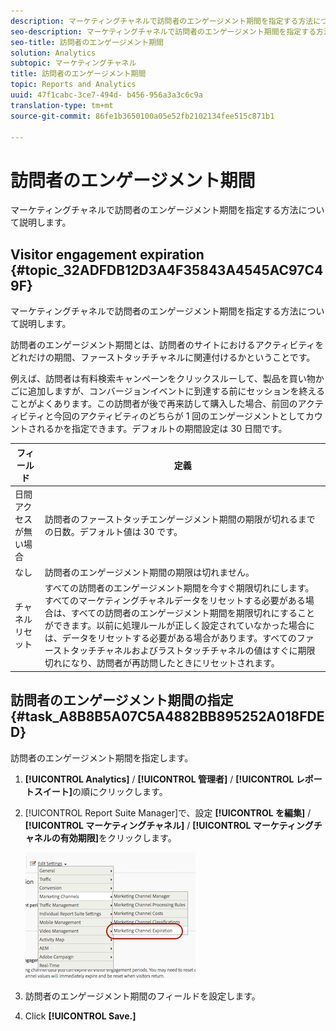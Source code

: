 ```yaml
---
description: マーケティングチャネルで訪問者のエンゲージメント期間を指定する方法について説明します。
seo-description: マーケティングチャネルで訪問者のエンゲージメント期間を指定する方法について説明します。
seo-title: 訪問者のエンゲージメント期間
solution: Analytics
subtopic: マーケティングチャネル
title: 訪問者のエンゲージメント期間
topic: Reports and Analytics
uuid: 47f1cabc-3ce7-494d- b456-956a3a3c6c9a
translation-type: tm+mt
source-git-commit: 86fe1b3650100a05e52fb2102134fee515c871b1

---
```



# 訪問者のエンゲージメント期間

マーケティングチャネルで訪問者のエンゲージメント期間を指定する方法について説明します。

## Visitor engagement expiration {#topic_32ADFDB12D3A4F35843A4545AC97C49F}

マーケティングチャネルで訪問者のエンゲージメント期間を指定する方法について説明します。

訪問者のエンゲージメント期間とは、訪問者のサイトにおけるアクティビティをどれだけの期間、ファーストタッチチャネルに関連付けるかということです。

例えば、訪問者は有料検索キャンペーンをクリックスルーして、製品を買い物かごに追加しますが、コンバージョンイベントに到達する前にセッションを終えることがよくあります。この訪問者が後で再来訪して購入した場合、前回のアクティビティと今回のアクティビティのどちらが 1 回のエンゲージメントとしてカウントされるかを指定できます。デフォルトの期間設定は 30 日間です。

| フィールド | 定義 |
|--- |--- |
| 日間アクセスが無い場合 | 訪問者のファーストタッチエンゲージメント期間の期限が切れるまでの日数。デフォルト値は 30 です。 |
| なし |  訪問者のエンゲージメント期間の期限は切れません。 |
| チャネルリセット | すべての訪問者のエンゲージメント期間を今すぐ期限切れにします。すべてのマーケティングチャネルデータをリセットする必要がある場合は、すべての訪問者のエンゲージメント期間を期限切れにすることができます。以前に処理ルールが正しく設定されていなかった場合には、データをリセットする必要がある場合があります。すべてのファーストタッチチャネルおよびラストタッチチャネルの値はすぐに期限切れになり、訪問者が再訪問したときにリセットされます。 |

## 訪問者のエンゲージメント期間の指定 {#task_A8B8B5A07C5A4882BB895252A018FDED}

訪問者のエンゲージメント期間を指定します。

1. **[!UICONTROL Analytics]** / **[!UICONTROL 管理者]** / **[!UICONTROL レポートスイート]**&#x200B;の順にクリックします。
1. [!UICONTROL Report Suite Manager]で、設定 **[!UICONTROL を編集]** / **[!UICONTROL マーケティングチャネル]** / **[!UICONTROL マーケティングチャネルの有効期限]**&#x200B;をクリックします。

   ![](assets/mchannel_expiration.png)

1. 訪問者のエンゲージメント期間のフィールドを設定します。
1. Click **[!UICONTROL Save.]**
